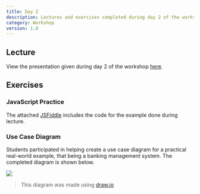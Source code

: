 ```yaml
---
title: Day 2
description: Lectures and exercises completed during day 2 of the workshop.
category: Workshop
version: 1.0
---
```


## Lecture

View the presentation given during day 2 of the workshop <a href="../downloads/Day 2 Presentation.pdf">here</a>.

## Exercises

### JavaScript Practice

The attached [JSFiddle](https://jsfiddle.net/zs1L0dkj/) includes the code for the example done during lecture.

### Use Case Diagram

Students participated in helping create a use case diagram for a practical real-world example, that being a banking management system. The completed diagram is shown below.

<img src="/omc-app/images/workshop/Use-case-diagram.png" />

> This diagram was made using [draw.io](https://app.diagrams.net/)